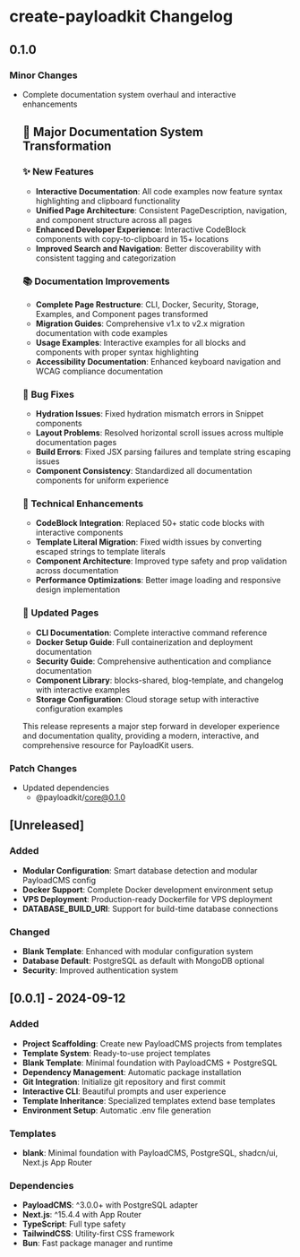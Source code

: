 # create-payloadkit Changelog

## 0.1.0

### Minor Changes

- Complete documentation system overhaul and interactive enhancements

  ## 🎉 Major Documentation System Transformation

  ### ✨ New Features
  - **Interactive Documentation**: All code examples now feature syntax highlighting and clipboard functionality
  - **Unified Page Architecture**: Consistent PageDescription, navigation, and component structure across all pages
  - **Enhanced Developer Experience**: Interactive CodeBlock components with copy-to-clipboard in 15+ locations
  - **Improved Search and Navigation**: Better discoverability with consistent tagging and categorization

  ### 📚 Documentation Improvements
  - **Complete Page Restructure**: CLI, Docker, Security, Storage, Examples, and Component pages transformed
  - **Migration Guides**: Comprehensive v1.x to v2.x migration documentation with code examples
  - **Usage Examples**: Interactive examples for all blocks and components with proper syntax highlighting
  - **Accessibility Documentation**: Enhanced keyboard navigation and WCAG compliance documentation

  ### 🐛 Bug Fixes
  - **Hydration Issues**: Fixed hydration mismatch errors in Snippet components
  - **Layout Problems**: Resolved horizontal scroll issues across multiple documentation pages
  - **Build Errors**: Fixed JSX parsing failures and template string escaping issues
  - **Component Consistency**: Standardized all documentation components for uniform experience

  ### 🔧 Technical Enhancements
  - **CodeBlock Integration**: Replaced 50+ static code blocks with interactive components
  - **Template Literal Migration**: Fixed width issues by converting escaped strings to template literals
  - **Component Architecture**: Improved type safety and prop validation across documentation
  - **Performance Optimizations**: Better image loading and responsive design implementation

  ### 📖 Updated Pages
  - **CLI Documentation**: Complete interactive command reference
  - **Docker Setup Guide**: Full containerization and deployment documentation
  - **Security Guide**: Comprehensive authentication and compliance documentation
  - **Component Library**: blocks-shared, blog-template, and changelog with interactive examples
  - **Storage Configuration**: Cloud storage setup with interactive configuration examples

  This release represents a major step forward in developer experience and documentation quality, providing a modern, interactive, and comprehensive resource for PayloadKit users.

### Patch Changes

- Updated dependencies
  - @payloadkit/core@0.1.0

## [Unreleased]

### Added

- **Modular Configuration**: Smart database detection and modular PayloadCMS config
- **Docker Support**: Complete Docker development environment setup
- **VPS Deployment**: Production-ready Dockerfile for VPS deployment
- **DATABASE_BUILD_URI**: Support for build-time database connections

### Changed

- **Blank Template**: Enhanced with modular configuration system
- **Database Default**: PostgreSQL as default with MongoDB optional
- **Security**: Improved authentication system

## [0.0.1] - 2024-09-12

### Added

- **Project Scaffolding**: Create new PayloadCMS projects from templates
- **Template System**: Ready-to-use project templates
- **Blank Template**: Minimal foundation with PayloadCMS + PostgreSQL
- **Dependency Management**: Automatic package installation
- **Git Integration**: Initialize git repository and first commit
- **Interactive CLI**: Beautiful prompts and user experience
- **Template Inheritance**: Specialized templates extend base templates
- **Environment Setup**: Automatic .env file generation

### Templates

- **blank**: Minimal foundation with PayloadCMS, PostgreSQL, shadcn/ui, Next.js App Router

### Dependencies

- **PayloadCMS**: ^3.0.0+ with PostgreSQL adapter
- **Next.js**: ^15.4.4 with App Router
- **TypeScript**: Full type safety
- **TailwindCSS**: Utility-first CSS framework
- **Bun**: Fast package manager and runtime

